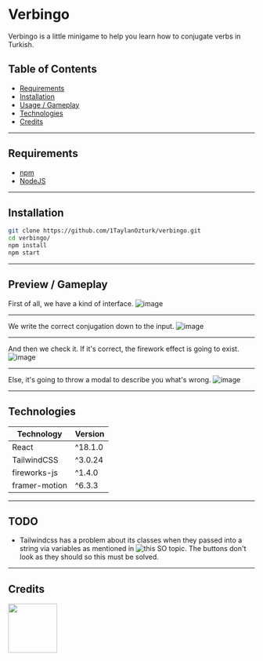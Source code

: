 # Verbingo

Verbingo is a little minigame to help you learn how to conjugate verbs in Turkish.

## Table of Contents

- [Requirements](#requirements)
- [Installation](#installation)
- [Usage / Gameplay](#usage--gameplay)
- [Technologies](#technologies)
- [Credits](#credits)

---

<a name="Requirements"></a>

## Requirements

- [npm](https://www.npmjs.com/)
- [NodeJS](https://nodejs.org/en/)

---

<a name="Installation"></a>

## Installation

```bash
git clone https://github.com/1TaylanOzturk/verbingo.git
cd verbingo/
npm install
npm start
```

---

<a name="Usage"></a>

## Preview / Gameplay

First of all, we have a kind of interface.
![image](https://user-images.githubusercontent.com/81323808/167299761-1ad47389-b524-47b4-93cb-d701305e2604.png)

---

We write the correct conjugation down to the input.
![image](https://user-images.githubusercontent.com/81323808/167299770-9b098977-d904-4f8e-ba21-27cfca09f95d.png)

---

And then we check it. If it's correct, the firework effect is going to exist.
![image](https://user-images.githubusercontent.com/81323808/167299908-9fa1f79f-b50d-4358-acf4-72affad5a88c.png)

---

Else, it's going to throw a modal to describe you what's wrong.
![image](https://user-images.githubusercontent.com/81323808/167299943-66232560-777b-4cd6-9acf-42d106e6da02.png)

---

<a name="Technologies"></a>

## Technologies

| Technology    | Version |
| ------------- | ------- |
| React         | ^18.1.0 |
| TailwindCSS   | ^3.0.24 |
| fireworks-js  | ^1.4.0  |
| framer-motion | ^6.3.3  |

---

## TODO

- Tailwindcss has a problem about its classes when they passed into a string via variables as mentioned in ![this SO topic](https://stackoverflow.com/questions/70477538/tailwind-not-working-when-using-variables-react-js). The buttons don't look as they should so this must be solved.

---

<a name="Credits"></a>

## Credits

<img src="https://avatars.githubusercontent.com/u/81323808?v=4" width="100px"></img>
